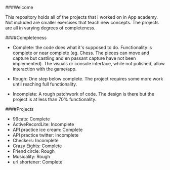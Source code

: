 ###Welcome

This repository holds all of the projects that I worked on in App academy. Not included are smaller exercises that teach new concepts. The projects are all in varying degrees of completeness.


####Completeness

- Complete: the code does what it's supposed to do. Functionality is complete or near complete (eg. Chess. The pieces can move and capture but castling and en passant capture have not been implemented). The visuals or console interface, while not polished, allow interaction with the game/app.

- Rough: One step below complete. The project requires some more work until reaching full functionality.

- Incomplete: A rough patchwork of code. The design is there but the project is at less than 70% functionality.

####Projects

- 99cats:                       Complete
- ActiveRecordLite:             Incomplete
- API practice ice cream:       Complete
- API practice twitter:         Incomplete
- Checkers:                     Incomplete
- Crazy Eights:                 Complete
- Friend circle:                Rough
- Musicality:                   Rough
- url shortener:                Complete